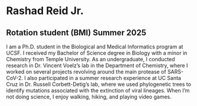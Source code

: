 # Rashad Reid Jr.
## Rotation student (BMI) Summer 2025

I am a Ph.D. student in the Biological and Medical Informatics program at UCSF. I received my Bachelor of Science degree in Biology with a minor in Chemistry from Temple University. As an undergraduate, I conducted research in Dr. Vincent Voelz’s lab in the Department of Chemistry, where I worked on several projects revolving around the main protease of SARS-CoV-2. I also participated in a summer research experience at UC Santa Cruz in Dr. Russell Corbett-Detig’s lab, where we used phylogenetic trees to identify mutations associated with the extinction of viral lineages. When I’m not doing science, I enjoy walking, hiking, and playing video games.